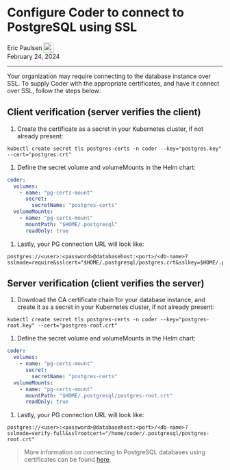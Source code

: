 # Configure Coder to connect to PostgreSQL using SSL

<div>
  <a href="https://github.com/ericpaulsen" style="text-decoration: none; color: inherit;">
    <span style="vertical-align:middle;">Eric Paulsen</span>
    <img src="https://github.com/ericpaulsen.png" alt="ericpaulsen" width="24px" height="24px" style="vertical-align:middle; margin: 0px;"/>
  </a>
</div>
February 24, 2024

---

Your organization may require connecting to the database instance over SSL. To
supply Coder with the appropriate certificates, and have it connect over SSL,
follow the steps below:

## Client verification (server verifies the client)

1. Create the certificate as a secret in your Kubernetes cluster, if not already
   present:

```shell
kubectl create secret tls postgres-certs -n coder --key="postgres.key" --cert="postgres.crt"
```

1. Define the secret volume and volumeMounts in the Helm chart:

```yaml
coder:
  volumes:
    - name: "pg-certs-mount"
      secret:
        secretName: "postgres-certs"
  volumeMounts:
    - name: "pg-certs-mount"
      mountPath: "$HOME/.postgresql"
      readOnly: true
```

1. Lastly, your PG connection URL will look like:

```shell
postgres://<user>:<password>@databasehost:<port>/<db-name>?sslmode=require&sslcert="$HOME/.postgresql/postgres.crt&sslkey=$HOME/.postgresql/postgres.key"
```

## Server verification (client verifies the server)

1. Download the CA certificate chain for your database instance, and create it
   as a secret in your Kubernetes cluster, if not already present:

```shell
kubectl create secret tls postgres-certs -n coder --key="postgres-root.key" --cert="postgres-root.crt"
```

1. Define the secret volume and volumeMounts in the Helm chart:

```yaml
coder:
  volumes:
    - name: "pg-certs-mount"
      secret:
        secretName: "postgres-certs"
  volumeMounts:
    - name: "pg-certs-mount"
      mountPath: "$HOME/.postgresql/postgres-root.crt"
      readOnly: true
```

1. Lastly, your PG connection URL will look like:

```shell
postgres://<user>:<password>@databasehost:<port>/<db-name>?sslmode=verify-full&sslrootcert="/home/coder/.postgresql/postgres-root.crt"
```

> More information on connecting to PostgreSQL databases using certificates can
> be found
> [here](https://www.postgresql.org/docs/current/libpq-ssl.html#LIBPQ-SSL-CLIENTCERT).
